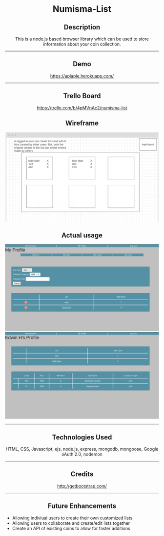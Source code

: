<span style="text-align:center">

# Numisma-List

## Description
This is a node.js based browser library which can be used to store information about your coin collection.

<hr/>

## Demo
https://aplaple.herokuapp.com/

<hr/>

## Trello Board
https://trello.com/b/4pMVnAc2/numisma-list

## Wireframe
![Wireframe Example](public/images/wireframe.png)

## Actual usage
![Screenshot of the actual site](public/images/Screenshot_1.png)
![Screenshot of anthoer user](public/images/Screenshot_2.png)
<hr/>

## Technologies Used
  
HTML, CSS, Javascript, ejs, node.js, express, mongodb, mongoose, Google oAuth 2.0, nodemon
  
<hr/>
</span>
<span style="text-align:center">

## Credits
http://getbootstrap.com/
<hr/>

## Future Enhancements
<span style="text-align:left;">

* Allowing indiviual users to create their own customized lists
* Allowing users to collaborate and create/edit lists together
* Create an API of existing coins to allow for faster additions
</span>
